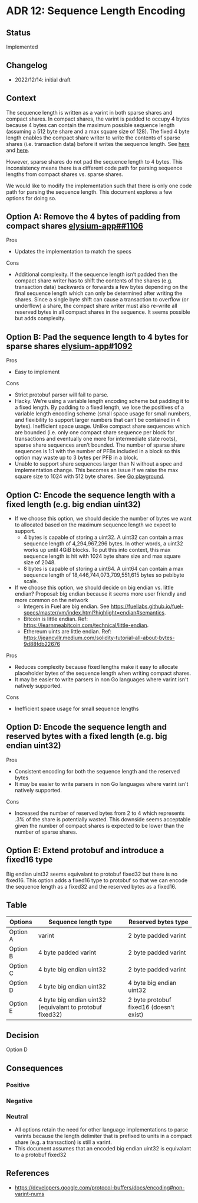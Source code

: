# ADR 12: Sequence Length Encoding

## Status

Implemented

## Changelog

- 2022/12/14: initial draft

## Context

The sequence length is written as a varint in both sparse shares and compact shares. In compact shares, the varint is padded to occupy 4 bytes because 4 bytes can contain the maximum possible sequence length (assuming a 512 byte share and a max square size of 128). The fixed 4 byte length enables the compact share writer to write the contents of sparse shares (i.e. transaction data) before it writes the sequence length. See [here](https://github.com/furyaxyz/elysium-app/blob/76153bf7f3263734f31e7afd84f1e48a2f573599/pkg/shares/split_compact_shares.go#L132-L145) and [here](https://github.com/furyaxyz/elysium-app/blob/76153bf7f3263734f31e7afd84f1e48a2f573599/pkg/shares/split_compact_shares.go#L113).

However, sparse shares do not pad the sequence length to 4 bytes. This inconsistency means there is a different code path for parsing sequence lengths from compact shares vs. sparse shares.

We would like to modify the implementation such that there is only one code path for parsing the sequence length. This document explores a few options for doing so.

## Option A: Remove the 4 bytes of padding from compact shares [elysium-app##1106](https://github.com/furyaxyz/elysium-app/issues/1106)

Pros

- Updates the implementation to match the specs

Cons

- Additional complexity. If the sequence length isn’t padded then the compact share writer has to shift the contents of the shares (e.g. transaction data) backwards or forwards a few bytes depending on the final sequence length which can only be determined after writing the shares. Since a single byte shift can cause a transaction to overflow (or underflow) a share, the compact share writer must also re-write all reserved bytes in all compact shares in the sequence. It seems possible but adds complexity.

## Option B: Pad the sequence length to 4 bytes for sparse shares [elysium-app#1092](https://github.com/furyaxyz/elysium-app/issues/1092)

Pros

- Easy to implement

Cons

- Strict protobuf parser will fail to parse.
- Hacky. We’re using a variable length encoding scheme but padding it to a fixed length. By padding to a fixed length, we lose the positives of a variable length encoding scheme (small space usage for small numbers, and flexibility to support larger numbers that can’t be contained in 4 bytes).
Inefficient space usage. Unlike compact share sequences which are bounded (i.e. only one compact share sequence per block for transactions and eventually one more for intermediate state roots), sparse share sequences aren’t bounded. The number of sparse share sequences is 1:1 with the number of PFBs included in a block so this option may waste up to 3 bytes per PFB in a block.
- Unable to support share sequences larger than N without a spec and implementation change. This becomes an issue if we raise the max square size to 1024 with 512 byte shares. See [Go playground](https://go.dev/play/p/xXsk4bIyCQS).

## Option C: Encode the sequence length with a fixed length (e.g. big endian uint32)

- If we choose this option, we should decide the number of bytes we want to allocated based on the maximum sequence length we expect to support.
  - 4 bytes is capable of storing a uint32. A uint32 can contain a max sequence length of 4,294,967,296 bytes. In other words, a uint32 works up until 4GiB blocks. To put this into context, this max sequence length is hit with 1024 byte share size and max square size of 2048.
  - 8 bytes is capable of storing a uint64. A uint64 can contain a max sequence length of 18,446,744,073,709,551,615 bytes so pebibyte scale.
- If we choose this option, we should decide on big endian vs. little endian? Proposal: big endian because it seems more user friendly and more common on the network
  - Integers in Fuel are big endian. See <https://fuellabs.github.io/fuel-specs/master/vm/index.html?highlight=endian#semantics>.
  - Bitcoin is little endian. Ref: <https://learnmeabitcoin.com/technical/little-endian>.
  - Ethereum uints are little endian. Ref: <https://jeancvllr.medium.com/solidity-tutorial-all-about-bytes-9d88fdb22676>

Pros

- Reduces complexity because fixed lengths make it easy to allocate placeholder bytes of the sequence length when writing compact shares.
- It may be easier to write parsers in non Go languages where varint isn't natively supported.

Cons

- Inefficient space usage for small sequence lengths

## Option D: Encode the sequence length and reserved bytes with a fixed length (e.g. big endian uint32)

Pros

- Consistent encoding for both the sequence length and the reserved bytes
- It may be easier to write parsers in non Go languages where varint isn't natively supported.

Cons

- Increased the number of reserved bytes from 2 to 4 which represents .3% of the share is potentially wasted. This downside seems acceptable given the number of compact shares is expected to be lower than the number of sparse shares.

## Option E: Extend protobuf and introduce a fixed16 type

Big endian uint32 seems equivalant to protobuf fixed32 but there is no fixed16. This option adds a fixed16 type to protobuf so that we can encode the sequence length as a fixed32 and the reserved bytes as a fixed16.

## Table

| Options  | Sequence length type                                      | Reserved bytes type                     |
| -------- | --------------------------------------------------------- | --------------------------------------- |
| Option A | varint                                                    | 2 byte padded varint                    |
| Option B | 4 byte padded varint                                      | 2 byte padded varint                    |
| Option C | 4 byte big endian uint32                                  | 2 byte padded varint                    |
| Option D | 4 byte big endian uint32                                  | 4 byte big endian uint32                |
| Option E | 4 byte big endian uint32 (equivalant to protobuf fixed32) | 2 byte protobuf fixed16 (doesn't exist) |

## Decision

Option D

## Consequences

### Positive

### Negative

### Neutral

- All options retain the need for other language implementations to parse varints because the length delimiter that is prefixed to units in a compact share (e.g. a transaction) is still a varint.
- This document assumes that an encoded big endian uint32 is equivalant to a protobuf fixed32

## References

- <https://developers.google.com/protocol-buffers/docs/encoding#non-varint-nums>
